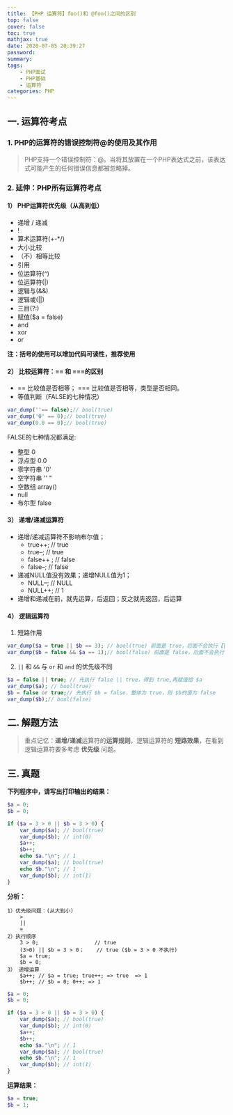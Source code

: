 ```yaml
---
title: 【PHP 运算符】foo()和 @foo()之间的区别
top: false
cover: false
toc: true
mathjax: true
date: 2020-07-05 20:39:27
password:
summary:
tags: 
    - PHP面试
    - PHP基础
    - 运算符
categories: PHP
---
```

## 一. 运算符考点
### 1. PHP的运算符的错误控制符@的使用及其作用
> PHP支持一个错误控制符：@。当将其放置在一个PHP表达式之前，该表达式可能产生的任何错误信息都被忽略掉。
### 2. 延伸：PHP所有运算符考点
#### 1） PHP运算符优先级（从高到低）
- 递增 / 递减
- !
- 算术运算符(+-*/)
- 大小比较
- （不）相等比较
- 引用
- 位运算符(^)
- 位运算符(|)
- 逻辑与(&&)
- 逻辑或(||)
- 三目(?:)
- 赋值($a = false)
- and
- xor
- or

**注：括号的使用可以增加代码可读性，推荐使用**

#### 2） 比较运算符：== 和 ===的区别

- == 比较值是否相等； === 比较值是否相等，类型是否相同。
- 等值判断（FALSE的七种情况）

```PHP
var_dump(''== false);// bool(true)
var_dump('0' == 0);// bool(true)
var_dump(0.0 == 0);// bool(true)
```

FALSE的七种情况都满足:
- 整型 0
- 浮点型 0.0
- 零字符串 '0'
- 空字符串 '' "
- 空数组 array()
- null
- 布尔型 false

#### 3） 递增/递减运算符

- 递增/递减运算符不影响布尔值；
    - true++; // true
    - true–; // true
    - false++ ; // false
    - false–; // false
- 递减NULL值没有效果；递增NULL值为1；
    - NULL–; // NULL
    - NULL++; // 1
- 递增和递减在前，就先运算，后返回；反之就先返回，后运算

#### 4） 逻辑运算符
1. 短路作用

```PHP
var_dump($a = true || $b == 3); // bool(true) 前面是 true，后面不会执行【|| : 一真为真】
var_dump($b = false && $a == 1);// bool(false) 前面是 false，后面不会执行【&&：一假为假】
```

2. `||` 和 `&&` 与 `or` 和 `and` 的优先级不同

```PHP
$a = false || true; // 先执行 false || true，得到 true,再赋值给 $a
var_dump($a); // bool(true)
$b = false or true;// 先执行 $b = false，整体为 true，则 $b的值为 false
var_dump($b);// bool(false)
```

## 二. 解题方法
> 重点记忆：**递增/递减**运算符的**运算规则**，逻辑运算符的 **短路效果**，在看到逻辑运算符要多考虑 **优先级** 问题。

## 三. 真题
**下列程序中，请写出打印输出的结果：**
```PHP
$a = 0;
$b = 0;

if ($a = 3 > 0 || $b = 3 > 0) {
    var_dump($a); // bool(true)
    var_dump($b); // int(0)
    $a++;
    $b++;
    echo $a."\n"; // 1
    var_dump($a); // bool(true)
    echo $b."\n"; // 1
    var_dump($b); // int(1)
}
```
**分析：**
```
1）优先级问题：(从大到小)
	>
	||
	=
2）执行顺序
	3 > 0; 					// true
	(3>0) || $b = 3 > 0；	// true ($b = 3 > 0 不执行)
	$a = true;
	$b = 0;
3） 递增运算
	$a++; // $a = true; true++; => true  => 1
	$b++; // $b = 0; 0++; => 1
```
```PHP
$a = 0;
$b = 0;

if ($a = 3 > 0 || $b = 3 > 0) {
    var_dump($a); // bool(true)
    var_dump($b); // int(0)
    $a++;
    $b++;
    echo $a."\n"; // 1
    var_dump($a); // bool(true)
    echo $b."\n"; // 1
    var_dump($b); // int(1)
}
```

**运算结果：**
```PHP
$a = true;
$b = 1;
```